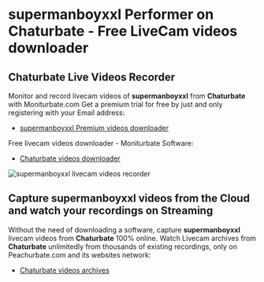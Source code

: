 # supermanboyxxl Performer on Chaturbate - Free LiveCam videos downloader

## Chaturbate Live Videos Recorder

Monitor and record livecam videos of **supermanboyxxl** from **Chaturbate** with Moniturbate.com
Get a premium trial for free by just and only registering with your Email address:
* [supermanboyxxl Premium videos downloader](https://moniturbate.com/request-demo-licence-key.html)

Free livecam videos downloader - Moniturbate Software:
* [Chaturbate videos downloader](https://moniturbate.com/moniturbate-download-software.html)

![supermanboyxxl livecam videos recorder](https://peachurnet.com/templates/moniturbate-software.png)


## Capture supermanboyxxl videos from the Cloud and watch your recordings on Streaming

Without the need of downloading a software, capture **supermanboyxxl** livecam videos from **Chaturbate** 100% online.
Watch Livecam archives from **Chaturbate** unlimitedly from thousands of existing recordings, only on Peachurbate.com and its websites network:
* [Chaturbate videos archives](https://peachurnet.com/)